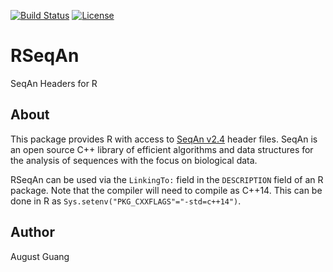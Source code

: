 [![Build Status](https://travis-ci.org/compbiocore/RSeqAn.svg?branch=master)](https://travis-ci.org/compbiocore/RSeqAn) [![License](https://img.shields.io/badge/License-BSD%203--Clause-blue.svg)](https://opensource.org/licenses/BSD-3-Clause)

# RSeqAn
SeqAn Headers for R

## About

This package provides R with access to [SeqAn v2.4](http://www.seqan.de/) header files. SeqAn is an open source C++ library of efficient algorithms and data structures for the analysis of sequences with the focus on biological data.

RSeqAn can be used via the `LinkingTo:` field in the `DESCRIPTION` field of an R package. Note that the compiler will need to compile as C++14. This can be done in R as `Sys.setenv("PKG_CXXFLAGS"="-std=c++14")`.

## Author

August Guang